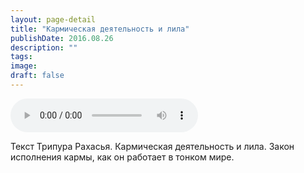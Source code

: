 ```yaml
---
layout: page-detail
title: "Кармическая деятельность и лила"
publishDate: 2016.08.26
description: ""
tags:
image:
draft: false
---
```


<audio title="2016.08.26 - Кармическая деятельность и лила.mp3" src="https://filer-api.advayta.org/v1.0/public/files/73762" controls=""></audio>

 Текст Трипура Рахасья. Кармическая деятельность и лила. Закон исполнения кармы, как он работает в тонком мире. 

  
